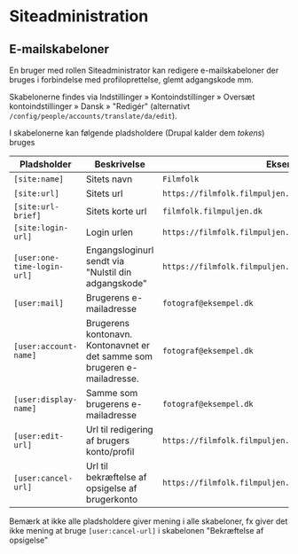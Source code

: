 # Siteadministration

## E-mailskabeloner

En bruger med rollen Siteadministrator kan redigere e-mailskabeloner der bruges i forbindelse med profiloprettelse,
glemt adgangskode mm.

Skabelonerne findes via Indstillinger » Kontoindstillinger » Oversæt kontoindstillinger » Dansk » "Redigér" (alternativt
`/config/people/accounts/translate/da/edit`).

I skabelonerne kan følgende pladsholdere (Drupal kalder dem *tokens*) bruges

| Pladsholder                 | Beskrivelse                                                               | Eksempel                                                  |
|-----------------------------|---------------------------------------------------------------------------|-----------------------------------------------------------|
| `[site:name]`               | Sitets navn                                                               | `Filmfolk`                                                |
| `[site:url]`                | Sitets url                                                                | `https://filmfolk.filmpuljen.dk/`                         |
| `[site:url-brief]`          | Sitets korte url                                                          | `filmfolk.filmpuljen.dk`                                  |
| `[site:login-url]`          | Login urlen                                                               | `https://filmfolk.filmpuljen.dk/user/`                    |
| `[user:one-time-login-url]` | Engangsloginurl sendt via "Nulstil din adgangskode"                       | `https://filmfolk.filmpuljen.dk/user/reset/87/…`          |
| `[user:mail]`               | Brugerens e-mailadresse                                                   | `fotograf@eksempel.dk`                                    |
| `[user:account-name]`       | Brugerens kontonavn. Kontonavnet er det samme som brugeren e-mailadresse. | `fotograf@eksempel.dk`                                    |
| `[user:display-name]`       | Samme som brugerens e-mailadresse                                         | `fotograf@eksempel.dk`                                    |
| `[user:edit-url]`           | Url til redigering af brugers konto/profil                                | `https://filmfolk.filmpuljen.dk/user/2359/edit`           |
| `[user:cancel-url]`         | Url til bekræftelse af opsigelse af brugerkonto                           | `https://filmfolk.filmpuljen.dk/user/87/cancel/confirm/…` |

Bemærk at ikke alle pladsholdere giver mening i alle skabeloner, fx giver det ikke mening at bruge `[user:cancel-url]` i
skabelonen "Bekræftelse af opsigelse"
